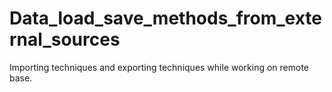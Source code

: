 # Data_load_save_methods_from_external_sources
 Importing techniques and exporting techniques while working on remote base.
